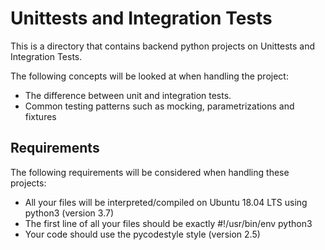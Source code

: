# Unittests and Integration Tests
This is a directory that contains backend python projects on Unittests and Integration Tests.

The following concepts will be looked at when handling the project:

- The difference between unit and integration tests.
- Common testing patterns such as mocking, parametrizations and fixtures

## Requirements
The following requirements will be considered when handling these projects:

- All your files will be interpreted/compiled on Ubuntu 18.04 LTS using python3 (version 3.7)
- The first line of all your files should be exactly #!/usr/bin/env python3
- Your code should use the pycodestyle style (version 2.5)
